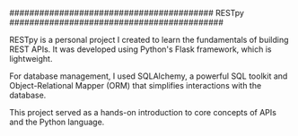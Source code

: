 ######################################### RESTpy ###########################################

RESTpy is a personal project I created to learn the fundamentals of building REST APIs. It was developed using Python's Flask framework, which is lightweight. 

For database management, I used SQLAlchemy, a powerful SQL toolkit and Object-Relational Mapper (ORM) that simplifies interactions with the database.

This project served as a hands-on introduction to core concepts of APIs and the Python language.
